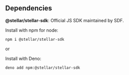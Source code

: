 ## Dependencies

**@stellar/stellar-sdk**: Official JS SDK maintained by SDF.

Install with npm for node:

```shell
npm i @stellar/stellar-sdk
```

or

Install with Deno:

```shell
deno add npm:@stellar/stellar-sdk
```
